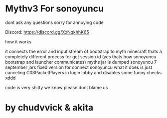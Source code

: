 # Mythv3 For sonoyuncu
dont ask any questions
sorry for annoying code

Discord: https://discord.gg/XxNqkhhK65

how it works

it connects the error and input stream of bootstrap to myth minecraft thats a completely different process for get session id (yes thats how sonoyuncu bootstrap and launcher communicates)
myths jar is dumped sonoyuncu 7 september jars fixed version for connect sonoyuncu what it does is just canceling C03PacketPlayers in login lobby and disables some funny checks xddd

code is very shitty we know please dont blame us
# by chudvvick & akita
